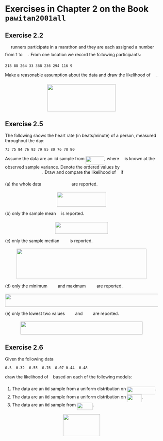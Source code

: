 
# Exercises in Chapter 2 on the Book `pawitan2001all`

## Exercise 2.2

<img src="/examples/pawitan2001all/tex/f9c4988898e7f532b9f826a75014ed3c.svg?invert_in_darkmode&sanitize=true" align=middle width=14.99998994999999pt height=22.465723500000017pt/> runners participate in a marathon and they are each assigned a number from 1 to <img src="/examples/pawitan2001all/tex/f9c4988898e7f532b9f826a75014ed3c.svg?invert_in_darkmode&sanitize=true" align=middle width=14.99998994999999pt height=22.465723500000017pt/>. From one location we record the following participants:

```
218 88 264 33 368 236 294 116 9
```

Make a reasonable assumption about the data and draw the likelihood of <img src="/examples/pawitan2001all/tex/f9c4988898e7f532b9f826a75014ed3c.svg?invert_in_darkmode&sanitize=true" align=middle width=14.99998994999999pt height=22.465723500000017pt/>.

<p align="center"><img src="/examples/pawitan2001all/tex/999fd5a35ba0cd479c77a1db1410d3d9.svg?invert_in_darkmode&sanitize=true" align=middle width=226.00083329999998pt height=88.8810846pt/></p>

## Exercise 2.5

The following shows the heart rate (in beats/minute) of a person, measured throughout the day:

```
73 75 84 76 93 79 85 80 76 78 80
```

Assume the data are an iid sample from <img src="/examples/pawitan2001all/tex/cbdf56f2b1b1bba385237a4ff9c00cd8.svg?invert_in_darkmode&sanitize=true" align=middle width=61.53204089999999pt height=26.76175259999998pt/>, where <img src="/examples/pawitan2001all/tex/8cda31ed38c6d59d14ebefa440099572.svg?invert_in_darkmode&sanitize=true" align=middle width=9.98290094999999pt height=14.15524440000002pt/> is known at the observed sample variance. Denote the ordered values by <img src="/examples/pawitan2001all/tex/8046ba228b5c0f1936c6c6b94d5690f6.svg?invert_in_darkmode&sanitize=true" align=middle width=122.47737645pt height=14.15524440000002pt/>. Draw and compare the likelihood of <img src="/examples/pawitan2001all/tex/27e556cf3caa0673ac49a8f0de3c73ca.svg?invert_in_darkmode&sanitize=true" align=middle width=8.17352744999999pt height=22.831056599999986pt/> if

(a) the whole data <img src="/examples/pawitan2001all/tex/14e0dd0e907f8367c5657bce6d91d1f6.svg?invert_in_darkmode&sanitize=true" align=middle width=91.65529889999999pt height=14.15524440000002pt/> are reported.

<p align="center"><img src="/examples/pawitan2001all/tex/261ef849c3ec0ce2216112a89c3a9891.svg?invert_in_darkmode&sanitize=true" align=middle width=161.9111802pt height=47.35857885pt/></p>

(b) only the sample mean <img src="/examples/pawitan2001all/tex/33717a96ef162d4ca3780ca7d161f7ad.svg?invert_in_darkmode&sanitize=true" align=middle width=9.39498779999999pt height=18.666631500000015pt/> is reported.

<p align="center"><img src="/examples/pawitan2001all/tex/99a21f3f78c93c875941028d76a86600.svg?invert_in_darkmode&sanitize=true" align=middle width=174.2277075pt height=39.452455349999994pt/></p>

(c) only the sample median <img src="/examples/pawitan2001all/tex/118bc913fd6295cfc72cb21338aa13a7.svg?invert_in_darkmode&sanitize=true" align=middle width=26.221567349999987pt height=14.15524440000002pt/> is reported.

<p align="center"><img src="/examples/pawitan2001all/tex/34e004755d59f15cb869b305ab1349c5.svg?invert_in_darkmode&sanitize=true" align=middle width=428.6048712pt height=99.1856481pt/></p>

(d) only the minimum <img src="/examples/pawitan2001all/tex/78723d9ec945db0b08f90c6ca1383288.svg?invert_in_darkmode&sanitize=true" align=middle width=26.221567349999987pt height=14.15524440000002pt/> and maximum <img src="/examples/pawitan2001all/tex/3b7d6c6b5210293ed5b33635ba67d6e8.svg?invert_in_darkmode&sanitize=true" align=middle width=27.795043649999993pt height=14.15524440000002pt/> are reported.

<p align="center"><img src="/examples/pawitan2001all/tex/7b9dbb47c938c78e807776560e1f9e6e.svg?invert_in_darkmode&sanitize=true" align=middle width=592.0167362999999pt height=42.80407395pt/></p>

(e) only the lowest two values <img src="/examples/pawitan2001all/tex/78723d9ec945db0b08f90c6ca1383288.svg?invert_in_darkmode&sanitize=true" align=middle width=26.221567349999987pt height=14.15524440000002pt/> and <img src="/examples/pawitan2001all/tex/2e1442794741ac604b01b58db6f522fc.svg?invert_in_darkmode&sanitize=true" align=middle width=26.221567349999987pt height=14.15524440000002pt/> are reported.

<p align="center"><img src="/examples/pawitan2001all/tex/a756496b4aae129ca4fc94ce32cc336b.svg?invert_in_darkmode&sanitize=true" align=middle width=401.80112775pt height=42.80407395pt/></p>

## Exercise 2.6

Given the following data

```
0.5 -0.32 -0.55 -0.76 -0.07 0.44 -0.48
```

draw the likelihood of <img src="/examples/pawitan2001all/tex/27e556cf3caa0673ac49a8f0de3c73ca.svg?invert_in_darkmode&sanitize=true" align=middle width=8.17352744999999pt height=22.831056599999986pt/> based on each of the following models:

1. The data are an iid sample from a uniform distribution on <img src="/examples/pawitan2001all/tex/8f65984fc0d8f96a88ddb550cc8da444.svg?invert_in_darkmode&sanitize=true" align=middle width=93.05917169999998pt height=24.65753399999998pt/>.
2. The data are an iid sample from a uniform distribution on <img src="/examples/pawitan2001all/tex/230fccfaf5b637a0fb423afc5d32651e.svg?invert_in_darkmode&sanitize=true" align=middle width=49.22380484999999pt height=24.65753399999998pt/>.
3. The data are an iid sample from <img src="/examples/pawitan2001all/tex/a50c0c11a292cdb49649a222a2b69400.svg?invert_in_darkmode&sanitize=true" align=middle width=51.48402104999999pt height=24.65753399999998pt/>.

<p align="center"><img src="/examples/pawitan2001all/tex/838c8930f5f9213c639cd17367572954.svg?invert_in_darkmode&sanitize=true" align=middle width=121.19007284999998pt height=71.3631996pt/></p>
